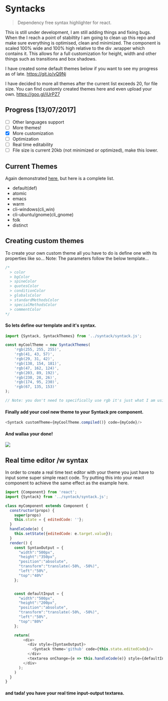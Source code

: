 # Syntacks
> Dependency free syntax highlighter for react.

This is still under development, I am still adding things and fixing bugs. When the I reach a point of stabiltity I am going to clean up this repo and make sure everything is optimised, clean and minimized. The component is scaled 100% wide and 100% high relative to the div .wrapper which contains it. This allows for a full customization for height, width and other things such as transitions and box shadows.

I have created some default themes below if you want to see my progress as of late.
https://git.io/vQ9Nj

I have decided to more all themes after the current list exceeds 20, for file size.
You can find customly created themes here and even upload your own.
https://goo.gl/iUrPZ7

## Progress [13/07/2017]
- [ ] Other languages support
- [ ] More themes!
- [X] More customization
- [ ] Optimization
- [ ] Real time editability
- [ ] File size is current 20kb (not minimized or optimized), make this lower.

## Current Themes
Again demonstrated <a href='https://git.io/vQ9Nj'>here</a>, but here is a complete list.
- default(def)
- atomic
- emacs
- warm
- cli-windows(cli_win)
- cli-ubuntu/gnome(cli_gnome)
- folk
- distinct

## Creating custom themes
To create your own custom theme all you have to do is define one with its properties like so...
Note: The parameters follow the below template...
```javascript
/*
  > color
  > bgColor
  > spineColor
  > quotesColor
  > conditionColor
  > globalsColor
  > standardMethodsColor
  > specialMethodsColor
  > commentColor
*/
```

#### So lets define our template and it's syntax.

```javascript
import {Syntack, SyntackThemes} from '../syntack/syntack.js';

const myCoolTheme = new SyntackThemes(
	'rgb(255, 255, 255)',
	'rgb(41, 43, 57)',
	'rgb(29, 31, 42)',
	'rgb(138, 154, 181)',
	'rgb(47, 162, 124)',
	'rgb(203, 89, 192)',
	'rgb(230, 28, 26)',
	'rgb(174, 95, 230)',
	'rgb(67, 135, 153)'
);

// Note: you don't need to specifically use rgb it's just what I am using in this example.
```

#### Finally add your cool new theme to your Syntack pre component.
```javascript
<Syntack customTheme={myCoolTheme.compiled()} code={myCode}/>
```

#### And wallaa your done!
<img src='http://i.imgur.com/aY0qpH4.png'/>


## Real time editor /w syntax
In order to create a real time text editor with your theme you just have to input some super simple react code.
Try putting this into your react component to achieve the same effect as the example <a src='http://git.io/nQ9Nj'>here.</a>

```javascript
import {Component} from 'react';
import {Syntack} from '../syntack/syntack.js';

class myComponent extends Component {
  constructor(props) {
    super(props)
    this.state = { editedCode: ''};
  }
  handleCode(e) {
    this.setState({editedCode: e.target.value});
  }
  render() {
    const SyntaxOutput = {
      "width":"500px",
      "height":"350px",
      "position":"absolute",
      "transform":"translate(-50%, -50%)",
      "left":"50%",
      "top":"40%"
    };


    const defaultInput = {
      "width":"500px",
      "height":"200px",
      "position":"absolute",
      "transform":"translate(-50%, -50%)",
      "left":"50%",
      "top":"80%"
    };

    return(
        <div>
          <div style={SyntaxOutput}>
            <Syntack theme='github' code={this.state.editedCode}/>
          </div>
          <textarea onChange={e => this.handleCode(e)} style={defaultInput} />
        </div>
      );
    )
  }
}
```

#### and tada! you have your real time input-output textarea.
